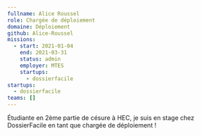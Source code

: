 ```yaml
---
fullname: Alice Roussel
role: Chargée de déploiement
domaine: Déploiement
github: Alice-Roussel
missions:
  - start: 2021-01-04
    end: 2021-03-31
    status: admin
    employer: MTES
    startups:
      - dossierfacile
startups:
  - dossierfacile
teams: []
---
```

Étudiante en 2ème partie de césure à HEC, je suis en stage chez DossierFacile en tant que chargée de déploiement !
